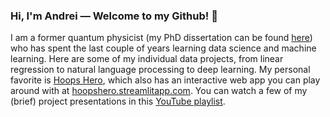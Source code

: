 ### Hi, I'm Andrei — Welcome to my Github! 👋

I am a former quantum physicist (my PhD dissertation can be found [here](https://dash.harvard.edu/handle/1/41121324)) who has spent the last couple of years learning data science and machine learning.   Here are some of my individual data projects, from linear regression to natural language processing to deep learning.  My personal favorite is [Hoops Hero](https://github.com/andreilevin/HoopsHero), which also has an interactive web app you can play around with at [hoopshero.streamlitapp.com](https://hoopshero.streamlitapp.com).  You can watch a few of my (brief) project presentations in this [YouTube playlist](https://www.youtube.com/playlist?list=PLp0KPsix0c83NVM9DUZZZ6CvinG6qOK0M).

<!--
**andreilevin/andreilevin** is a ✨ _special_ ✨ repository because its `README.md` (this file) appears on your GitHub profile.

Here are some ideas to get you started:

- 🔭 I’m currently working on ...
- 🌱 I’m currently learning ...
- 👯 I’m looking to collaborate on ...
- 🤔 I’m looking for help with ...
- 💬 Ask me about ...
- 📫 How to reach me: ...
- 😄 Pronouns: ...
- ⚡ Fun fact: ...
-->

